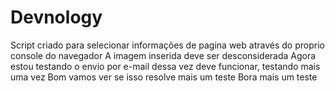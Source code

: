 # Devnology
Script criado para selecionar informações de pagina web através do proprio console do navegador
 A imagem inserida deve ser desconsiderada
Agora estou testando o envio por e-mail dessa vez deve funcionar, testando mais uma vez
Bom vamos ver se isso resolve
mais um teste
Bora mais um teste
